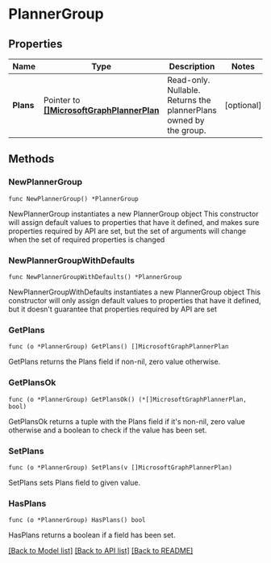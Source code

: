 # PlannerGroup

## Properties

Name | Type | Description | Notes
------------ | ------------- | ------------- | -------------
**Plans** | Pointer to [**[]MicrosoftGraphPlannerPlan**](MicrosoftGraphPlannerPlan.md) | Read-only. Nullable. Returns the plannerPlans owned by the group. | [optional] 

## Methods

### NewPlannerGroup

`func NewPlannerGroup() *PlannerGroup`

NewPlannerGroup instantiates a new PlannerGroup object
This constructor will assign default values to properties that have it defined,
and makes sure properties required by API are set, but the set of arguments
will change when the set of required properties is changed

### NewPlannerGroupWithDefaults

`func NewPlannerGroupWithDefaults() *PlannerGroup`

NewPlannerGroupWithDefaults instantiates a new PlannerGroup object
This constructor will only assign default values to properties that have it defined,
but it doesn't guarantee that properties required by API are set

### GetPlans

`func (o *PlannerGroup) GetPlans() []MicrosoftGraphPlannerPlan`

GetPlans returns the Plans field if non-nil, zero value otherwise.

### GetPlansOk

`func (o *PlannerGroup) GetPlansOk() (*[]MicrosoftGraphPlannerPlan, bool)`

GetPlansOk returns a tuple with the Plans field if it's non-nil, zero value otherwise
and a boolean to check if the value has been set.

### SetPlans

`func (o *PlannerGroup) SetPlans(v []MicrosoftGraphPlannerPlan)`

SetPlans sets Plans field to given value.

### HasPlans

`func (o *PlannerGroup) HasPlans() bool`

HasPlans returns a boolean if a field has been set.


[[Back to Model list]](../README.md#documentation-for-models) [[Back to API list]](../README.md#documentation-for-api-endpoints) [[Back to README]](../README.md)



